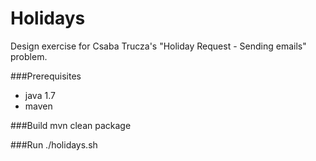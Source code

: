 Holidays
=================

Design exercise for Csaba Trucza's "Holiday Request - Sending emails" problem.

###Prerequisites
- java 1.7
- maven

###Build
mvn clean package

###Run
./holidays.sh
